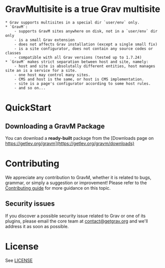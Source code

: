 # **GravM**ultisite is a true Grav multisite

	* Grav supports multisites in a special dir `user/env` only.
	* `GravM`:
		- supports GravM sites anywhere on disk, not in a `user/env` dir only
		- is a small Grav extension
		- does not affects Grav installation (except a single small fix)
		- is a site configurator, does not contain any source codes or classes
		- compatible with all Grav versions (tested up to 1.7.24)
	* `GravM` makes strict separation between host and site, namely:
		- host and site is absolutally different entities, host manages site an is a service for a site.
		- one host may control many sites.
		- CMS and host is the same, or host is CMS implementation.
		- site is a page's configurator according to some host rules.
		- and so on...

# QuickStart

## Downloading a GravM Package

You can download a **ready-built** package from the [Downloads page on https://getlev.org/gravm](https://getlev.org/gravm/downloads)

# Contributing
We appreciate any contribution to GravM, whether it is related to bugs, grammar, or simply a suggestion or improvement! Please refer to the [Contributing guide](CONTRIBUTING.md) for more guidance on this topic.

## Security issues
If you discover a possible security issue related to Grav or one of its plugins, please email the core team at contact@getgrav.org and we'll address it as soon as possible.

# License

See [LICENSE](LICENSE)
